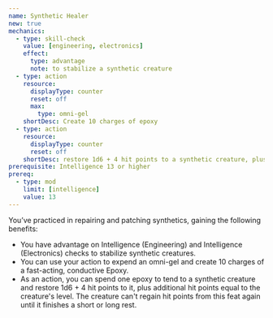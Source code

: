 ```yaml
---
name: Synthetic Healer
new: true
mechanics:
  - type: skill-check
    value: [engineering, electronics]
    effect:
      type: advantage
      note: to stabilize a synthetic creature
  - type: action
    resource:
      displayType: counter
      reset: off
      max:
        type: omni-gel
    shortDesc: Create 10 charges of epoxy
  - type: action
    resource:
      displayType: counter
      reset: off
    shortDesc: restore 1d6 + 4 hit points to a synthetic creature, plus additional hit points equal to its level
prerequisite: Intelligence 13 or higher
prereq:
  - type: mod
    limit: [intelligence]
    value: 13
---
```

You’ve practiced in repairing and patching synthetics, gaining the following benefits:

- You have advantage on Intelligence (Engineering) and Intelligence (Electronics) checks to
stabilize synthetic creatures.
- You can use your action to expend an omni-gel and create 10 charges of a fast-acting,
conductive Epoxy.
- As an action, you can spend one epoxy to tend to a synthetic creature and restore
1d6 + 4 hit points to it, plus additional hit points equal to the creature's level.
The creature can't regain hit points from this feat again until it finishes a short or long rest.

